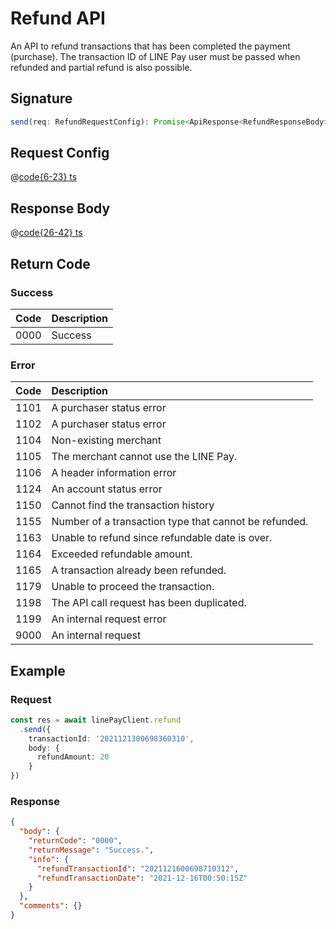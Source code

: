 # Refund API

An API to refund transactions that has been completed the payment (purchase). The transaction ID of LINE Pay user must be passed when refunded and partial refund is also possible.

## Signature

```ts
send(req: RefundRequestConfig): Promise<ApiResponse<RefundResponseBody>>
```

## Request Config

@[code{6-23} ts](@/line-pay-api/refund.ts)

## Response Body

@[code{26-42} ts](@/line-pay-api/refund.ts)

## Return Code

### Success

Code | Description
:----:|:------------------------
0000 | Success


### Error

Code | Description
:----:|:------------------------
1101 | A purchaser status error
1102 | A purchaser status error
1104 | Non-existing merchant
1105 | The merchant cannot use the LINE Pay.
1106 | A header information error
1124 | An account status error
1150 | Cannot find the transaction history
1155 | Number of a transaction type that cannot be refunded.
1163 | Unable to refund since refundable date is over.
1164 | Exceeded refundable amount.
1165 | A transaction already been refunded.
1179 | Unable to proceed the transaction.
1198 | The API call request has been duplicated.
1199 | An internal request error
9000 | An internal request

## Example

### Request
```ts
const res = await linePayClient.refund
  .send({
    transactionId: '2021121300698360310',
    body: {
      refundAmount: 20
    }
})
```

### Response
```json
{
  "body": {
    "returnCode": "0000",
    "returnMessage": "Success.",
    "info": {
      "refundTransactionId": "2021121600698710312",
      "refundTransactionDate": "2021-12-16T00:50:15Z"
    }
  },
  "comments": {}
}
```